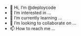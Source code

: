 - 👋 Hi, I’m @deploycode
- 👀 I’m interested in ...
- 🌱 I’m currently learning ...
- 💞️ I’m looking to collaborate on ...
- 📫 How to reach me ...

<!---
deploycode/deploycode is a ✨ special ✨ repository because its `README.md` (this file) appears on your GitHub profile.
You can click the Preview link to take a look at your changes.
--->
